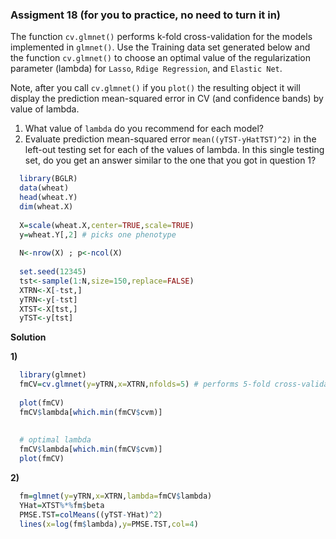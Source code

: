 ### Assigment 18 (for you to practice, no need to turn it in)

The function `cv.glmnet()` performs k-fold cross-validation for the models implemented in `glmnet()`. Use the Training data set generated below and the 
function `cv.glmnet()` to choose an optimal value of the regularization parameter (lambda) for `Lasso`, `Rdige Regression`, and `Elastic Net`.

Note, after you call `cv.glmnet()` if you `plot()` the resulting object it will display the prediction mean-squared error in CV (and confidence bands) by value of
lambda. 

1) What value of `lambda` do you recommend for each model?
2) Evaluate prediction mean-squared error `mean((yTST-yHatTST)^2)` in the left-out testing set for each of the values of lambda. In this single testing set, do you get an answer similar to the one that you got in question 1?

```r
  library(BGLR)
  data(wheat)
  head(wheat.Y)
  dim(wheat.X)
  
  X=scale(wheat.X,center=TRUE,scale=TRUE)
  y=wheat.Y[,2] # picks one phenotype
  
  N<-nrow(X) ; p<-ncol(X)
  
  set.seed(12345)
  tst<-sample(1:N,size=150,replace=FALSE)
  XTRN<-X[-tst,]
  yTRN<-y[-tst]
  XTST<-X[tst,]
  yTST<-y[tst]

```


**Solution**

**1)**

```r
  library(glmnet)
  fmCV=cv.glmnet(y=yTRN,x=XTRN,nfolds=5) # performs 5-fold cross-validation
   
  plot(fmCV)
  fmCV$lambda[which.min(fmCV$cvm)]
   
   
  # optimal lambda
  fmCV$lambda[which.min(fmCV$cvm)]
  plot(fmCV) 

```

**2)**
```r
  fm=glmnet(y=yTRN,x=XTRN,lambda=fmCV$lambda)
  YHat=XTST%*%fm$beta
  PMSE.TST=colMeans((yTST-YHat)^2)
  lines(x=log(fm$lambda),y=PMSE.TST,col=4)
```

